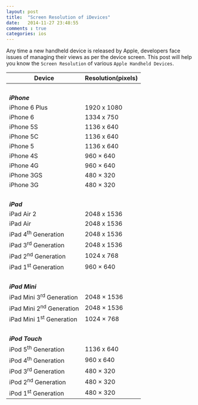 ```yaml
---
layout: post
title:  "Screen Resolution of iDevices"
date:   2014-11-27 23:48:55
comments : true
categories: ios
---
```


Any time a new handheld device is released by Apple, developers face issues of managing their views as per the device screen. This post will help you know the `Screen Resolution` of various `Apple Handheld Devices`. 
<table class="table table-striped table-bordered">
	<thead>
		<tr>
			<th>Device</th>
			<th>Resolution(pixels)</th>
		</tr>
	</thead>
<tbody>
<tr>
    <td>&nbsp;</td>
    <td>&nbsp;</td>
  </tr>
<tr><td style="font-weight:bold;" colspan="2"><em>iPhone</em></td></tr>
  <tr>
    <td>iPhone 6 Plus</td>
    <td>1920 x 1080</td>
  </tr>
  <tr>
    <td>iPhone 6</td>
    <td>1334 x 750</td>
  </tr>
  <tr>
    <td>iPhone 5S</td>
    <td>1136 x 640</td>
  </tr>
  <tr>
    <td>iPhone 5C</td>
    <td>1136 x 640</td>
  </tr>
  <tr>
    <td>iPhone 5</td>
    <td>1136 x 640</td>
  </tr>
  <tr>
    <td>iPhone 4S</td>
    <td>960 × 640</td>
  </tr>
  <tr>
    <td>iPhone 4G</td>
    <td>960 × 640</td>
  </tr>
  <tr>
    <td>iPhone 3GS</td>
    <td>480 × 320</td>
  </tr>
  <tr>
    <td>iPhone 3G</td>
    <td>480 × 320</td>
  </tr>
  <tr>
    <td>&nbsp;</td>
    <td>&nbsp;</td>
  </tr>
<tr><td style="font-weight:bold;" colspan="2"><em>iPad</em></td></tr>
  <tr>
    <td>iPad Air 2</td>
    <td>2048 x 1536</td>
  </tr>
  <tr>
    <td>iPad Air</td>
    <td>2048 x 1536</td>
  </tr>
  <tr>
    <td>iPad 4<sup>th</sup> Generation</td>
    <td>2048 x 1536</td>
  </tr>
  <tr>
    <td>iPad 3<sup>rd</sup> Generation</td>
    <td>2048 x 1536</td>
  </tr>
  <tr>
    <td>iPad 2<sup>nd</sup> Generation</td>
    <td>1024 x 768</td>
  </tr>
  <tr>
    <td>iPad 1<sup>st</sup> Generation</td>
    <td>960 × 640</td>
  </tr>
  <tr>
    <td>&nbsp;</td>
    <td>&nbsp;</td>
  </tr>
<tr><td style="font-weight:bold;" colspan="2"><em>iPad Mini</em></td></tr>
  <tr>
    <td>iPad Mini 3<sup>rd</sup> Generation</td>
    <td>2048 × 1536</td>
  </tr>
  <tr>
    <td>iPad Mini 2<sup>nd</sup> Generation</td>
    <td>2048 × 1536</td>
  </tr>
  <tr>
    <td>iPad Mini 1<sup>st</sup> Generation</td>
    <td>1024 × 768</td>
  </tr>
  <tr>
    <td>&nbsp;</td>
    <td>&nbsp;</td>
  </tr>
  <tr><td style="font-weight:bold;" colspan="2"><em>iPod Touch</em></td></tr>
  <tr>
    <td>iPod 5<sup>th</sup> Generation</td>
    <td>1136 x 640</td>
  </tr>
  <tr>
    <td>iPod 4<sup>th</sup> Generation</td>
    <td>960 x 640</td>
  </tr>
  <tr>
    <td>iPod 3<sup>rd</sup> Generation</td>
    <td>480 × 320</td>
  </tr>
  <tr>
    <td>iPod 2<sup>nd</sup> Generation</td>
    <td>480 × 320</td>
  </tr>
  <tr>
    <td>iPod 1<sup>st</sup> Generation</td>
    <td>480 × 320</td>
  </tr>  
</tbody>
</table>